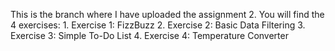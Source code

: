 This is the branch where I have uploaded the assignment 2. 
You will find the 4 exercises:
        1. Exercise 1: FizzBuzz
        2. Exercise 2: Basic Data Filtering
        3. Exercise 3: Simple To-Do List
        4. Exercise 4: Temperature Converter
